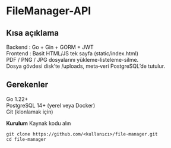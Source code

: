 # FileManager-API
## Kısa açıklama
  Backend : Go + Gin + GORM + JWT  
  Frontend : Basit HTML/JS tek sayfa (static/index.html)  
  PDF / PNG / JPG dosyalarını yükleme-listeleme-silme.  
  Dosya gövdesi disk’te /uploads, meta‐veri PostgreSQL’de tutulur.  

## Gerekenler
  Go 1.22+  
  PostgreSQL 14+ (yerel veya Docker)  
  Git (klonlamak için)  

**Kurulum**
Kaynak kodu alın
```
git clone https://github.com/<kullanıcı>/file-manager.git
cd file-manager
```

